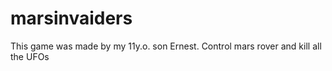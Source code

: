 # marsinvaiders
This game was made by my 11y.o. son Ernest.
Control mars rover and kill all the UFOs
